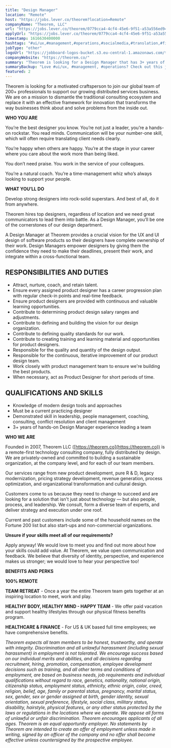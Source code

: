 ```yaml
---
title: "Design Manager"
location: "Remote"
host: "https://jobs.lever.co/theorem?location=Remote"
companyName: "Theorem, LLC"
url: "https://jobs.lever.co/theorem/0779cca4-4cf4-45e6-9f51-a53a556ed947"
applyUrl: "https://jobs.lever.co/theorem/0779cca4-4cf4-45e6-9f51-a53a556ed947/apply"
timestamp: 1616630400000
hashtags: "#ui/ux,#management,#operations,#socialmedia,#translation,#finance,#optimization"
jobType: "other"
logoUrl: "https://jobboard-logos-bucket.s3.eu-central-1.amazonaws.com/theorem-llc"
companyWebsite: "https://theorem.co/"
summary: "Theorem is looking for a Design Manager that has 3+ years of hands-on Design Manager experience leading a team."
summaryBackup: "Love #ui/ux, #management, #operations? Check out this job post!"
featured: 2
---
```


Theorem is looking for a motivated craftsperson to join our global team of 200+ professionals to support our growing distributed services business. We are on a mission to dismantle the traditional consulting ecosystem and replace it with an effective framework for innovation that transforms the way businesses think about and solve problems from the inside out.

**WHO YOU ARE**

You’re the best designer you know. You’re not just a leader, you’re a hands-on rockstar. You read minds. Communication will be your number-one skill, which will often require translating client needs clearly.

You’re happy when others are happy. You’re at the stage in your career where you care about the work more than being liked.

You don’t need praise. You work in the service of your colleagues.

You’re a natural coach. You’re a time-management whiz who’s always looking to support your people.

**WHAT YOU’LL DO**

Develop strong designers into rock-solid superstars. And best of all, do it from anywhere.

Theorem hires top designers, regardless of location and we need great communicators to lead them into battle. As a Design Manager, you’ll be one of the cornerstones of our design department.

A Design Manager at Theorem provides a crucial vision for the UX and UI design of software products so their designers have complete ownership of their work. Design Managers empower designers by giving them the confidence they need to make their deadlines, present their work, and integrate within a cross-functional team.

## RESPONSIBILITIES AND DUTIES

*   Attract, nurture, coach, and retain talent.
*   Ensure every assigned product designer has a career progression plan with regular check-in points and real-time feedback.
*   Ensure product designers are provided with continuous and valuable learning opportunities.
*   Contribute to determining product design salary ranges and adjustments.
*   Contribute to defining and building the vision for our design organization.
*   Contribute to defining quality standards for our work.
*   Contribute to creating training and learning material and opportunities for product designers.
*   Responsible for the quality and quantity of the design output.
*   Responsible for the continuous, iterative improvement of our product design team.
*   Work closely with product management team to ensure we're building the best products.
*   When necessary, act as Product Designer for short periods of time.

## QUALIFICATIONS AND SKILLS

*   Knowledge of modern design tools and approaches
*   Must be a current practicing designer
*   Demonstrated skill in leadership, people management, coaching, consulting, conflict resolution and client management 
*   3+ years of hands-on Design Manager experience leading a team

**WHO WE ARE**

Founded in 2007, Theorem LLC ([https://theorem.co](https://theorem.co)) is a remote-first technology consulting company, fully distributed by design. We are privately-owned and committed to building a sustainable organization, at the company level, and for each of our team members.

Our services range from new product development, pure R & D, legacy modernization, pricing strategy development, revenue generation, process optimization, and organizational transformation and cultural design.

Customers come to us because they need to change to succeed and are looking for a solution that isn't just about technology — but also people, process, and leadership. We consult, form a diverse team of experts, and deliver strategy and execution under one roof.

Current and past customers include some of the household names on the Fortune 200 list but also start-ups and non-commercial organizations.

**Unsure if your skills meet all of our requirements?**

Apply anyway! We would love to meet you and find out more about how your skills could add value. At Theorem, we value open communication and feedback. We believe that diversity of identity, perspective, and experience makes us stronger; we would love to hear your perspective too!

**BENEFITS AND PERKS**

**100% REMOTE**

**TEAM RETREAT** - Once a year the entire Theorem team gets together at an inspiring location to meet, work and play.

**HEALTHY BODY, HEALTHY MIND - HAPPY TEAM** - We offer paid vacation and support healthy lifestyles through our physical fitness benefits program.

**HEALTHCARE & FINANCE** \- For US & UK based full time employees; we have comprehensive benefits.

_Theorem expects all team members to be honest, trustworthy, and operate with integrity. Discrimination and all unlawful harassment (including sexual harassment) in employment is not tolerated. We encourage success based on our individual merits and abilities, and all decisions regarding recruitment, hiring, promotion, compensation, employee development decisions such as training, and all other terms and conditions of employment, are based on business needs, job requirements and individual qualifications without regard to race, genetics, nationality, national origin, citizenship status, employment status, ethnicity, ethnic origin, color, creed, religion, belief, age, family or parental status, pregnancy, marital status, sex, gender, sex or gender assigned at birth, gender identity, sexual orientation, sexual preference, lifestyle, social class, military status, disability, hairstyle, physical features, or any other status protected by the laws or regulations in the locations where we operate. We oppose all forms of unlawful or unfair discrimination. Theorem encourages applicants of all ages. Theorem is an equal opportunity employer. No statements by Theorem are intended to create an offer of employment unless made in writing, signed by an officer of the company and no offer shall become effective unless countersigned by the prospective employee._
